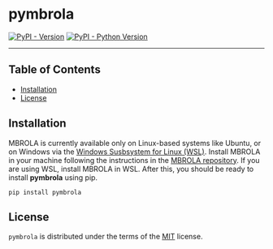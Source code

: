# pymbrola

[![PyPI - Version](https://img.shields.io/pypi/v/pymbrola.svg)](https://pypi.org/project/pymbrola)
[![PyPI - Python Version](https://img.shields.io/pypi/pyversions/pymbrola.svg)](https://pypi.org/project/pymbrola)

-----


## Table of Contents

- [Installation](#installation)
- [License](#license)

## Installation

MBROLA is currently available only on Linux-based systems like Ubuntu, or on Windows via the [Windows Susbsystem for Linux (WSL)](https://learn.microsoft.com/en-us/windows/wsl/install). Install MBROLA in your machine following the instructions in the [MBROLA repository](https://github.com/numediart/MBROLA). If you are using WSL, install MBROLA in WSL. After this, you should be ready to install **pymbrola** using pip.

```console
pip install pymbrola
```

## License

`pymbrola` is distributed under the terms of the [MIT](https://spdx.org/licenses/MIT.html) license.
